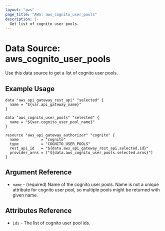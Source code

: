 ```yaml
---
layout: "aws"
page_title: "AWS: aws_cognito_user_pools"
description: |-
  Get list of cognito user pools.
---
```


# Data Source: aws_cognito_user_pools

Use this data source to get a list of cognito user pools.

## Example Usage

```hcl
data "aws_api_gateway_rest_api" "selected" {
  name = "${var.api_gateway_name}"
}

data "aws_cognito_user_pools" "selected" {
  name = "${var.cognito_user_pool_name}"
}

resource "aws_api_gateway_authorizer" "cognito" {
  name          = "cognito"
  type          = "COGNITO_USER_POOLS"
  rest_api_id   = "${data.aws_api_gateway_rest_api.selected.id}"
  provider_arns = ["${data.aws_cognito_user_pools.selected.arns}"]
}
```

## Argument Reference

* `name` - (required) Name of the cognito user pools. Name is not a unique attribute for cognito user pool, so multiple pools might be returned with given name.


## Attributes Reference

* `ids` - The list of cognito user pool ids.
